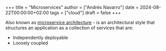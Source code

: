 +++
title = "Microservices"
author = ["Andrés Navarro"]
date = 2024-08-22T00:00:00+02:00
tags = ["cloud"]
draft = false
+++

Also known as [microservice architecture](https://microservices.io/) - is an architectural style that structures an application as a collection of services that are:

-   Independently deployable
-   Loosely coupled
